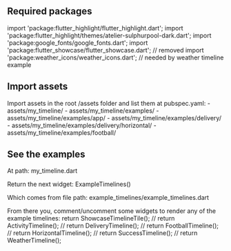 ## Required packages

import 'package:flutter_highlight/flutter_highlight.dart';
import 'package:flutter_highlight/themes/atelier-sulphurpool-dark.dart';
import 'package:google_fonts/google_fonts.dart';
import 'package:flutter_showcase/flutter_showcase.dart'; // removed
import 'package:weather_icons/weather_icons.dart'; // needed by weather timeline example

## Import assets

Import assets in the root /assets folder and list them at pubspec.yaml:
    - assets/my_timeline/
    - assets/my_timeline/examples/
    - assets/my_timeline/examples/app/
    - assets/my_timeline/examples/delivery/
    - assets/my_timeline/examples/delivery/horizontal/
    - assets/my_timeline/examples/football/

## See the examples

At path:
my_timeline.dart

Return the next widget:
ExampleTimelines()

Which comes from file path:
example_timelines/example_timelines.dart

From there you, comment/uncomment some widgets to render any of the example timelines:
return ShowcaseTimelineTile();
// return ActivityTimeline();
// return DeliveryTimeline();
// return FootballTimeline();
// return HorizontalTimeline();
// return SuccessTimeline();
// return WeatherTimeline();
